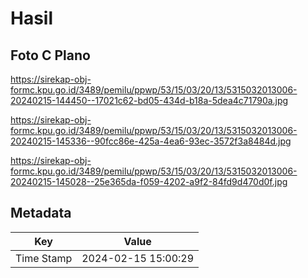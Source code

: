 # Hasil

## Foto C Plano

https://sirekap-obj-formc.kpu.go.id/3489/pemilu/ppwp/53/15/03/20/13/5315032013006-20240215-144450--17021c62-bd05-434d-b18a-5dea4c71790a.jpg

https://sirekap-obj-formc.kpu.go.id/3489/pemilu/ppwp/53/15/03/20/13/5315032013006-20240215-145336--90fcc86e-425a-4ea6-93ec-3572f3a8484d.jpg

https://sirekap-obj-formc.kpu.go.id/3489/pemilu/ppwp/53/15/03/20/13/5315032013006-20240215-145028--25e365da-f059-4202-a9f2-84fd9d470d0f.jpg


## Metadata

| Key        | Value               |
| ---------- | ------------------- |
| Time Stamp | 2024-02-15 15:00:29 |



